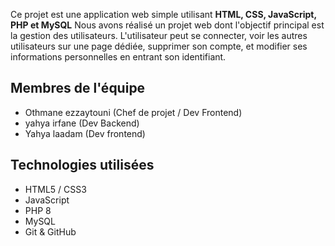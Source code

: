 Ce projet est une application web simple utilisant **HTML, CSS, JavaScript, PHP et MySQL**
Nous avons réalisé un projet web dont l'objectif principal est la gestion des utilisateurs. L'utilisateur peut se connecter, voir les autres utilisateurs sur une page dédiée, supprimer son compte, et modifier ses informations personnelles en entrant son identifiant.


##  Membres de l'équipe

- Othmane ezzaytouni (Chef de projet / Dev Frontend)
- yahya irfane (Dev Backend)
- Yahya laadam (Dev frontend)

## Technologies utilisées

- HTML5 / CSS3
- JavaScript
- PHP 8
- MySQL
- Git & GitHub
